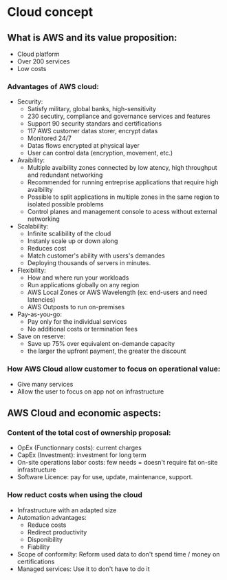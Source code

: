 # Cloud concept
## What is AWS and its value proposition:
- Cloud platform
- Over 200 services
- Low costs
### Advantages of AWS cloud:
- Security:
	- Satisfy military, global banks, high-sensitivity 
	- 230 secutiry, compliance and governance services and features
	- Support 90 security standars and certifications
	- 117 AWS customer datas storer, encrypt datas
	- Monitored 24/7
	- Datas flows encrypted at physical layer 
	- User can control data (encryption, movement, etc.)
- Avaibility:
	- Multiple avaibility zones connected by low atency, high throughput and redundant networking
	- Recommended for running entreprise applications that require high avaibility
	- Possible to split applications in multiple zones in the same region to isolated possible problems
	- Control planes and management console to acess without external networking
- Scalability:
	- Infinite scalibility of the cloud
	- Instanly scale up or down along
	- Reduces cost
	- Match customer's ability with users's demandes
	- Deploying thousands of servers in minutes.
- Flexibility:
	- How and where run your workloads
	- Run applications globally on any region
	- AWS Local Zones or AWS Wavelength (ex: end-users and need latencies)
	- AWS Outposts to run on-premises
- Pay-as-you-go:
	- Pay only for the individual services
	- No additional costs or termination fees
- Save on reserve:
	- Save up 75% over equivalent on-demande capacity
	- the larger the upfront payment, the greater the discount
### How AWS Cloud allow customer to focus on operational value:
- Give many services
- Allow the user to focus on app not on infrastructure
## AWS Cloud and economic aspects:
### Content of the total cost of ownership proposal:
- OpEx (Functionnary costs): current charges
-  CapEx (Investment): investment for long term
- On-site operations labor costs: few needs = doesn't require fat on-site infrastructure
- Software Licence: pay for use, update, maintenance, support.
### How reduct costs when using the cloud
- Infrastructure with an adapted size
- Automation advantages:
	- Reduce costs
	- Redirect productivity
	- Disponibility
	- Fiability
- Scope of conformity: Reform used data to don't spend time / money on certifications
- Managed services: Use it to don't have to do it
